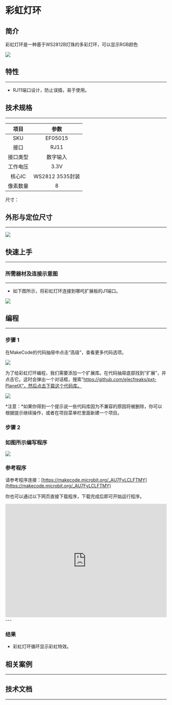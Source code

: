 # 彩虹灯环

## 简介
彩虹灯环是一种基于WS2812B灯珠的多彩灯环，可以显示RGB颜色

![](./images/05015_01.png)

## 特性
---
- RJ11端口设计，防止误插，易于使用。
## 技术规格
---

项目 | 参数 
:-: | :-: 
SKU|EF05015
接口|RJ11
接口类型|数字输入
工作电压|3.3V
核心IC|WS2812 3535封装
像素数量|8



尺寸：

## 外形与定位尺寸
---


![](./images/05015_02.png)


## 快速上手
---

### 所需器材及连接示意图
---

- 如下图所示，将彩虹灯环连接到哪吒扩展板的J1端口。


![](./images/05015_03.png)

## 编程
---

### 步骤 1
在MakeCode的代码抽屉中点击“高级”，查看更多代码选项。

![](./images/05001_04.png)

为了给彩虹灯环编程，我们需要添加一个扩展库。在代码抽屉底部找到“扩展”，并点击它。这时会弹出一个对话框，搜索”https://github.com/elecfreaks/pxt-PlanetX“，然后点击下载这个代码库。

![](./images/05001_05.png)

*注意：*如果你得到一个提示说一些代码库因为不兼容的原因将被删除，你可以根据提示继续操作，或者在项目菜单栏里面新建一个项目。
### 步骤 2
### 如图所示编写程序

![](./images/05015_06.png)


### 参考程序
请参考程序连接：[https://makecode.microbit.org/_AU7FyLCLFTMY](https://makecode.microbit.org/_AU7FyLCLFTMY)

你也可以通过以下网页直接下载程序，下载完成后即可开始运行程序。

<div style="position:relative;height:0;padding-bottom:70%;overflow:hidden;"><iframe style="position:absolute;top:0;left:0;width:100%;height:100%;" src="https://makecode.microbit.org/#pub:_AU7FyLCLFTMY" frameborder="0" sandbox="allow-popups allow-forms allow-scripts allow-same-origin"></iframe></div>  
---

### 结果
- 彩虹灯环循环显示彩虹特效。
## 相关案例
---

## 技术文档
---
